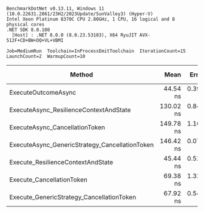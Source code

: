 ```

BenchmarkDotNet v0.13.11, Windows 11 (10.0.22631.2861/23H2/2023Update/SunValley3) (Hyper-V)
Intel Xeon Platinum 8370C CPU 2.80GHz, 1 CPU, 16 logical and 8 physical cores
.NET SDK 8.0.100
  [Host] : .NET 8.0.0 (8.0.23.53103), X64 RyuJIT AVX-512F+CD+BW+DQ+VL+VBMI

Job=MediumRun  Toolchain=InProcessEmitToolchain  IterationCount=15  
LaunchCount=2  WarmupCount=10  

```
| Method                                         | Mean      | Error    | StdDev   | Ratio | RatioSD | Allocated | Alloc Ratio |
|----------------------------------------------- |----------:|---------:|---------:|------:|--------:|----------:|------------:|
| ExecuteOutcomeAsync                            |  44.54 ns | 0.395 ns | 0.579 ns |  1.00 |    0.00 |         - |          NA |
| ExecuteAsync_ResilienceContextAndState         | 130.02 ns | 0.845 ns | 1.212 ns |  2.92 |    0.04 |         - |          NA |
| ExecuteAsync_CancellationToken                 | 149.78 ns | 1.103 ns | 1.617 ns |  3.36 |    0.05 |         - |          NA |
| ExecuteAsync_GenericStrategy_CancellationToken | 146.42 ns | 0.077 ns | 0.115 ns |  3.29 |    0.04 |         - |          NA |
| Execute_ResilienceContextAndState              |  45.44 ns | 0.524 ns | 0.768 ns |  1.02 |    0.03 |         - |          NA |
| Execute_CancellationToken                      |  69.38 ns | 1.320 ns | 1.894 ns |  1.56 |    0.05 |         - |          NA |
| Execute_GenericStrategy_CancellationToken      |  67.92 ns | 0.542 ns | 0.760 ns |  1.53 |    0.02 |         - |          NA |
